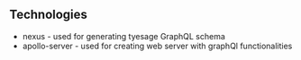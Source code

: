 ## Technologies

- nexus - used for generating tyesage GraphQL schema
- apollo-server - used for creating web server with graphQl functionalities

